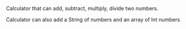 Calculator that can add, subtract, multiply, divide two numbers.

Calculator can also add a String of numbers and an array of Int numbers

